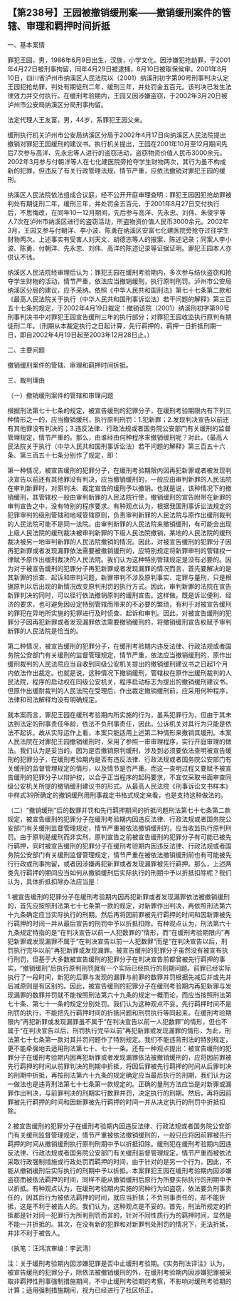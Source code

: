 ## 【第238号】王园被撤销缓刑案——撤销缓刑案件的管辖、审理和羁押时间折抵

一、基本案情

罪犯王园，男，1986年6月9日出生，汉族，小学文化。因涉嫌犯抢劫罪，于2001年4月22日被刑事拘留，同年4月29日被逮捕，8月10日被取保候审。2001年8月10日，四川省泸州市纳溪区人民法院以（2001）纳溪刑初字第90号刑事判决认定王园犯抢劫罪，判处有期徒刑二年，缓刑三年，并处罚金五百元。该判决已发生法律效力并交付执行。在缓刑考验期内，王园又因涉嫌盗窃，于2002年3月20日被泸州市公安局纳溪区分局刑事拘留。

法定代理人王友富，男，44岁，系罪犯王园父亲。

缓刑执行机关泸州市公安局纳溪区分局于2002年4月17日向纳溪区人民法院提出撤销对罪犯王园缓刑的建议书。执行机关提出，王园在2001年10月至12月期间先后7次参与高洋、先永忠等人进行的盗窃活动，盗窃物资价值人民币3000余元。2002年3月参与付朝洋等人在七化建医院旁抢夺学生财物两次，其行为虽不构成新的犯罪，但违反了有关行政管理法规，情节严重，应依法撤销对罪犯王园的缓刑。

纳溪区人民法院依法组成合议庭，经不公开开庭审理查明：罪犯王园因犯抢劫罪被判处有期徒刑二年，缓刑三年，并处罚金五百元，于2001年8月27日交付执行后，不思悔改，在同年10一12月期间，先后参与高洋、先永忠、刘伟、朱俊宇等人7次在泸州市纳溪区进行的盗窃活动，所盗物资价值人民币3000余元。2002年3月，王园又参与付朝洋、李小波、陈勇在纳溪区安富七化建医院旁抢夺过往学生财物两次。上述事实有受害人刘天文、胡德志等人的报案、陈述记录；同案人李小波、陈勇、付朝洋、先永忠、刘伟、高洋的陈述记录等证据证明。罪犯王园本人亦供认不讳。

纳溪区人民法院经审理后认为：罪犯王园在缓刑考验期内，多次参与结伙盗窃和抢夺学生财物的活动，情节严重，依法应当撤销缓刑，执行原判刑罚。泸州市公安局纳溪区分局的建议，应予采纳。依照《中华人民共和国刑法》第七十七条第二款和《最高人民法院关于执行（中华人民共和国刑事诉讼法）若干问题的解释》第三百五十七条的规定，于2002年4月19日裁定：撤销该院（2001）纳溪刑初字第90号刑事判决书中对罪犯王园宣告缓刑三年的执行部分；对罪犯王园收监执行原判有期徒刑二年。（刑期从本裁定执行之日起计算，先行羁押的，羁押一日折抵刑期一日，即自2002年4月19日起至2003年12月28日止。）

二、主要问题

撤销缓刑案件的管辖、审理和羁押时间折抵。

三、裁判理由

（一）撤销缓刑案件的管辖和审理问题

根据刑法第七十七条的规定，被宣告缓刑的犯罪分子，在缓刑考验期限内有下列三种情形之一的，应当撤销缓刑，执行原判刑罚：1.犯新罪；2.发现判决宣告以前还有其他罪没有判决的；3.违反法律、行政法规或者国务院公安部门有关缓刑的监督管理规定，情节严重的。那么，由谁经由何种程序来撤销缓刑呢？对此，《最高人民法院关于执行（中华人民共和国刑事诉讼法）若干问题的解释》第三百五十六条、第三百五十七条分别作了规定，即：

第一种情况，被宣告缓刑的犯罪分子，在缓刑考验期限内因再犯新罪或者被发现判决宣告以前还有其他罪没有判决，应当撤销缓刑的，一般应由审判新罪的人民法院在审判新罪时，对原判决、裁定宣告的缓刑予以撤销。也就是说，该种情况下的撤销缓刑，其管辖权一般由审判新罪的人民法院行使，撤销缓刑的宣告附带在新罪的审判宣告之中，没有特别的程序要求。有种观点认为，根据我国刑事诉讼法规定的犯罪审判的级别管辖和地域管辖原则，负责审判新罪的人民法院与原作出缓刑裁判的人民法院可能不是同一法院。由审判新罪的人民法院来撤销缓刑，有可能会出现上级人民法院的缓刑裁决被审判新罪的下级人民法院撤销，某地的人民法院的缓刑裁决被另一地审判新罪的人民法院撤销的情况。因此，对被宣告缓刑的犯罪分子因再犯新罪或者发现漏罪依法需要被撤销缓刑的，应特别规定将新罪审判的管辖权一律赋予原作出缓刑裁决的人民法院。我们认为这种特别管辖规定是没有必要的。因为对于被宣告缓刑的犯罪分子再犯新罪或者发现漏罪的情况而言，首先要解决的是其新罪的侦查、起诉和审判问题，新罪审判不涉及原判事实、定罪与量刑，只是根据原判以后出现的新情况改变原判刑罚的执行方式。因此，审判新罪的法院在宣告新罪判决的同时，可以径行依法撤销原判的缓刑宣告。这样做，既是诉讼便利、经济的要求，也可避免因设定特别管辖而带来的不必要的繁琐，有利于对被宣告缓刑的罪犯在异地所实施的犯罪进行及时侦查、起诉和审判。因此，对被宣告缓刑的犯罪分子因再犯新罪或者发现漏罪依法需要撤销缓刑的，将撤销缓刑宣告权赋予审判新罪的人民法院是恰当的。

第二种情况，被宣告缓刑的犯罪分子，在缓刑考验期内违反法律、行政法规或者国务院公安部门有关缓刑的监督管理规定，情节严重，依法应当撤销缓刑的，原作出缓刑裁判的人民法院应当自收到同级公安机关提出的撤销缓刑建议书之日起1个月内依法作出裁定。也就是说，这种情况下撤销缓刑，管辖权在原作出缓刑裁判的人民法院，程序的启动权在同级公安机关，程序启动标志为提出的撤销缓刑建议书。但原作出缓耐裁判的人民法院在受理后，作出裁定撤销缓刑前，应采用何种程序，法律和司法解释均没有明确规定。

就本案而言，罪犯王园在缓刑考验期内所实施的行为，虽系犯罪行为，但由于其未达到法定的刑事责任年龄，依法不负刑事责任，因此，公诉机关对其行为只能是依法不起诉。故从实际运作上看，本案只能适用上述第二种情形来撤销其缓刑。本案人民法院在对罪犯王园撤销缓刑时，采用了参照一审审理程序，实行开庭审理的做法。我们认为是妥当的。因为是否撤销原判缓刑，涉及到必须要依法查明被宣告缓刑的犯罪分子，在缓刑考验期内是否有违反法律、行政法规或者国务院公安部门有关缓刑的监督管理规定的情形，以及情节是否严重。而这一查明过程又要赋予被宣告缓刑的犯罪分子以辩护权，以合乎正当程序的起码要求，不宜仅采取书面审查同级公安机关所提的撤销缓刑建议书的形式。从最高人民法院《刑事诉讼文书样本》中样式39所确定的撤销缓刑用刑事裁定书格式规定来看，也是支持这种做法的。

（二）“撤销缓刑”后的数罪并罚和先行羁押期间的折抵问题刑法第七十七条第二款规定，被宣告缓刑的犯罪分子在缓刑考验期内因违反法律、行政法规或者国务院公安部门有关缓刑监督管理规定，情节严重被依法撤销缓刑的，应当收监执行原判刑罚。由于原判是缓刑而非实刑，原判宣告之前被宣告缓刑的犯罪分子有可能已被先行羁押，同时被宣告缓刑的犯罪分子在缓刑考验期内因违反法律、行政法规或者国务院公安部门有关缓刑监督管理规定，情节严重在被依法撤销缓刑前也有可能被先行行政或刑事拘留，或者因涉嫌再犯新罪或者发现漏罪被先行羁押。那么，上述两类先行羁押的期间应当如何从撤销缓刑后实际执行的刑期中予以折抵扣除呢？我们认为，具体折抵扣除办法应当是：

1.被宣告缓刑的犯罪分子在缓刑考验期内因再犯新罪或者发现漏罪依法被撤销缓刑的，首先应按照刑法第七十七条第一款的规定，对新罪作出判决，再依照刑法第六十九条确定应当实际执行的刑期。然后再将因前罪被先行羁押的时间和因新罪被先行羁押的时间一并从最后宣告的刑罚中予以折抵扣除。有种观点认为，刑法第六十九条规定特指的是“在判决宣告以前一人犯数罪的”情形，而“在缓刑考验期限内”再犯新罪或发现漏罪不属于“在判决宣告以前一人犯数罪”而是“在判决宣告以后，刑罚执行完毕以前”再犯新罪或发现漏罪。被宣告缓刑的犯罪分子虽然没有被宣布执行刑罚，但基于大多数被宣告缓刑的犯罪分子在判决宣告前都曾被先行羁押的事实，“撤销缓刑”后执行原判刑罚就有一个实际已经执行的刑期问题。前罪已经实际执行了一段时间，新犯的后罪与发现的漏罪与前罪的数罪并罚根据先减后并或先并后减原则是有区别的。因此，被宣告缓刑的犯罪分子在缓刑考验期内再犯新罪与发现漏罪的数罪并罚就不能按照刑法第六十九条的规定一概而论，而应当按照刑法第七十条、第七十一条的规定分别处罚。我们认为这种观点不妥。先行羁押时间不是刑罚的执行，不能把先行羁押时间的折抵问题和刑罚执行等同起来。在缓刑考验期限内”再犯新罪或发现漏罪虽不属于“在判决宣告以前一人犯数罪”的情形，但也不属于“在判决宣告以后，刑罚执行完毕以前”再犯新罪或发现漏罪的情形，为此，刑法第七十七条第一款对其并罚问题作了特别规定。我们不能违背刑法的特别规定，更不能牵强地去适用刑法第七十、七十一条。还有一种观点提出：被宣告缓刑的犯罪分子在缓刑考验期内因再犯新罪或者发现漏罪依法被撤销缓刑的，应将因前罪被先行羁押的时间从前罪判决的刑期中折抵，将因后罪被先行羁押的时间从后罪判决的刑期中折抵，再按刑法第六十九条的规定确定应当最后执行的刑期，我们认为这一做法也是违背刑法第七十七条第一款规定的。正确的量刑方法应当是对新罪或漏罪作出判决，与前罪判决的刑期实行数罪并罚，决定执行的刑期。然后，再将因前罪被先行羁押的时间和因新罪被先行羁押的时间一并从决定执行的刑罚中折抵扣除。

2.被宣告缓刑的犯罪分子在缓刑考验期内因违反法律、行政法规或者国务院公安部门有关缓刑监督管理规定，情节严重被依法撤销缓刑的，一般只应将因前罪被先行羁押的时间从撤销缓刑执行原判刑期中予以折抵扣除。缓刑犯在缓刑考验期内因违反法律、行政法规或者国务院公安部门有关缓刑监督管理规定，情节严重而被依法采取行政强制措施或行政处罚而羁押的时间，由于针对的是另一个行为，因此，不能从撤销缓刑后实际执行的刑期中予以折抵。本案罪犯王园在缓刑考验期内因涉嫌盗窃而被依法羁押的时间，同样不能从撤销缓刑后原行为所要实际执行的刑期中予以折抵。有种观点认为，在缓刑考验期内实施的同种行为如盗窃，依法要负刑事责任的，因其后行为被依法羁押的时间，就应当折抵；不负刑事责任的，却不能折抵，这是不利于被告人的。我们认为，这种观点是不妥的。首先，刑法所规定的折抵都是针对同一犯罪行为所判刑罚而言的，针对不同性质行为的羁押时间，显然是不能一并折抵的。其次，在没有新的犯罪和对新罪判处刑罚的情况下，无法折抵，并非不利于被告人。

（执笔：汪鸿滨审编：李武清）

注：关于缓刑考验期内因涉嫌犯罪是否中止缓刑考验期。《实务刑法评注》认为，被宣告缓刑的犯罪分子，除依法被撤销缓刑的外，在缓刑考验期内因涉嫌犯罪被采取非羁押性刑事强制措施期间，不中止缓刑考验期的考察，不影响对缓刑考验期的计算；适用强制措施期间，视为已经进行了社区矫正。